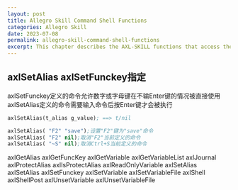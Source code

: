 ```yaml
---
layout: post
title: Allegro Skill Command Shell Functions
categories: Allegro Skill
date: 2023-07-08
permalink: allegro-skill-command-shell-functions
excerpt: This chapter describes the AXL-SKILL functions that access the Allegro PCB Editor environment and command shell
---
```


## axlSetAlias axlSetFunckey指定

axlSetFunckey定义的命令允许数字或字母键在不输Enter键的情况被直接使用
axlSetAlias定义的命令需要输入命令后按Enter键才会被执行

```lisp
axlSetAlias(t_alias g_value); ==> t/nil
```

```lisp
axlSetAlias( "F2" "save");设置"F2"键为"save"命令
axlSetAlias( "F2" nil);取消"F2"当前定义的命令
axlSetAlias( "~S" nil);取消Ctrl+S当前定义的命令
```


axlGetAlias
axlGetFuncKey
axlGetVariable
axlGetVariableList
axlJournal
axlProtectAlias
axlIsProtectAlias
axlReadOnlyVariable
axlSetAlias
axlSetAlias
axlSetFunckey
axlSetVariable
axlSetVariableFile
axlShell
axlShellPost
axlUnsetVariable
axlUnsetVariableFile